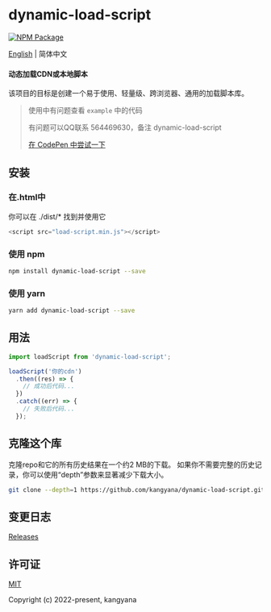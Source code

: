 # dynamic-load-script

[![NPM Package][npm]][npm-url]

[English](https://github.com/kangyana/dynamic-load-script/blob/master//README.md) | 简体中文

#### 动态加载CDN或本地脚本

该项目的目标是创建一个易于使用、轻量级、跨浏览器、通用的加载脚本库。  

> 使用中有问题查看 `example` 中的代码
>
> 有问题可以QQ联系 564469630，备注 dynamic-load-script
>
> [在 CodePen 中尝试一下](https://codepen.io/kangyana/pen/rNYyPWB)

## 安装

### 在.html中

你可以在 ./dist/* 找到并使用它

```javascript
<script src="load-script.min.js"></script>
```

### 使用 npm

```bash
npm install dynamic-load-script --save
```

### 使用 yarn

```bash
yarn add dynamic-load-script --save
```

## 用法

```javascript
import loadScript from 'dynamic-load-script';

loadScript('你的cdn')
  .then((res) => {
    // 成功后代码...
  })
  .catch((err) => {
    // 失败后代码...
  });
```

## 克隆这个库

克隆repo和它的所有历史结果在一个约2 MB的下载。 如果你不需要完整的历史记录，你可以使用“depth”参数来显著减少下载大小。  

```bash
git clone --depth=1 https://github.com/kangyana/dynamic-load-script.git
```

## 变更日志

[Releases](https://github.com/kangyana/dynamic-load-script/releases)

## 许可证

[MIT](https://github.com/kangyana/dynamic-load-script/blob/master/LICENSE)

Copyright (c) 2022-present, kangyana


[npm]: https://img.shields.io/npm/v/dynamic-load-script
[npm-url]: https://www.npmjs.com/package/dynamic-load-script
